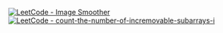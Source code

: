[![LeetCode - Image Smoother](https://img.shields.io/badge/LeetCode-Image%20Smoother-blue)](https://leetcode.com/problems/image-smoother/)<br>
[![LeetCode - count-the-number-of-incremovable-subarrays-i](https://img.shields.io/badge/LeetCode-Image%20count-the-number-of-incremovable-subarrays-i)](https://leetcode.com/problems/count-the-number-of-incremovable-subarrays-i/)<br>
